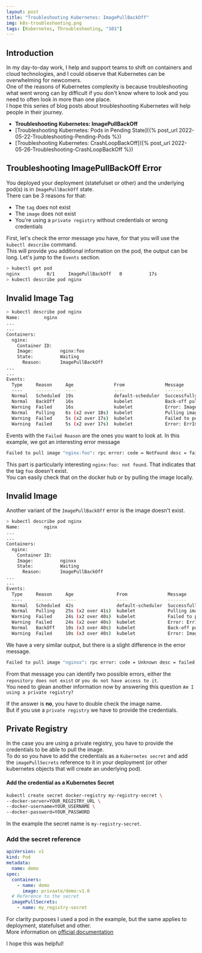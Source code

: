 ```yaml
---
layout: post
title: "Troubleshooting Kubernetes: ImagePullBackOff"
img: k8s-troubleshooting.png
tags: [Kubernetes, Throubleshooting, "101"]
---
```


## __Introduction__

In my day-to-day work, I help and support teams to shift on containers and cloud technologies, and I could observe that Kubernetes can be overwhelming for newcomers.  
One of the reasons of Kubernetes complexity is because troubleshooting what went wrong can by difficult if you don't know where to look and you need to often look in more than one place.  
I hope this series of blog posts about troubleshooting Kubernetes will help people in their journey.

- __Troubleshooting Kubernetes: ImagePullBackOff__
- [Troubleshooting Kubernetes: Pods in Pending State]({% post_url 2022-05-22-Troubleshooting-Pending-Pods %})
- [Troubleshooting Kubernetes: CrashLoopBackOff]({% post_url 2022-05-26-Troubleshooting-CrashLoopBackOff %})

## __Troubleshooting ImagePullBackOff Error__

You deployed your deployment (statefulset or other) and the underlying pod(s) is in `ImagePullBackOff` state.  
There can be 3 reasons for that:
- The `tag` does not exist
- The `image` does not exist
- You're using a `private registry` without credentials or wrong credentials

First, let's check the error message you have, for that you will use the `kubectl describe` command.  
This will provide you additional information on the pod, the output can be long. Let's jump to the `Events` section.

```sh
> kubectl get pod
nginx          0/1     ImagePullBackOff   0          17s
> kubectl describe pod nginx
```

## __Invalid Image Tag__

```sh
> kubectl describe pod nginx
Name:         nginx
...
...
Containers:
  nginx:
    Container ID:
    Image:          nginx:foo
    State:          Waiting
      Reason:       ImagePullBackOff
...
...
Events:
  Type     Reason     Age               From               Message
  ----     ------     ----              ----               -------
  Normal   Scheduled  19s               default-scheduler  Successfully assigned dev/nginx to worker-node01
  Normal   BackOff    16s               kubelet            Back-off pulling image "nginx:foo"
  Warning  Failed     16s               kubelet            Error: ImagePullBackOff
  Normal   Pulling    6s (x2 over 18s)  kubelet            Pulling image "nginx:foo"
  Warning  Failed     5s (x2 over 17s)  kubelet            Failed to pull image "nginx:foo": rpc error: code = NotFound desc = failed to pull and unpack image "docker.io/library/nginx:foo": failed to resolve reference "docker.io/library/nginx:foo": docker.io/library/nginx:foo: not found
  Warning  Failed     5s (x2 over 17s)  kubelet            Error: ErrImagePull
```

Events with the `Failed Reason` are the ones you want to look at.
In this example, we got an interesting error message
```sh
Failed to pull image "nginx:foo": rpc error: code = NotFound desc = failed to pull and unpack image "docker.io/library/nginx:foo": failed to resolve reference "docker.io/library/nginx:foo": docker.io/library/nginx:foo: not found
```
This part is particularly interesting `nginx:foo: not found`. That indicates that the tag `foo` doesn't exist.  
You can easily check that on the docker hub or by pulling the image locally.

## __Invalid Image__

Another variant of the `ImagePullBackOff` error is the image doesn't exist.
```sh
> kubectl describe pod nginx
Name:         nginx
...
...
Containers:
  nginx:
    Container ID:
    Image:          nginxx
    State:          Waiting
      Reason:       ImagePullBackOff
...
...
Events:
  Type     Reason     Age                From               Message
  ----     ------     ----               ----               -------
  Normal   Scheduled  42s                default-scheduler  Successfully assigned dev/nginx to worker-node01
  Normal   Pulling    25s (x2 over 41s)  kubelet            Pulling image "nginxx"
  Warning  Failed     24s (x2 over 40s)  kubelet            Failed to pull image "nginxx": rpc error: code = Unknown desc = failed to pull and unpack image "docker.io/library/nginxx:latest": failed to resolve reference "docker.io/library/nginxx:latest": pull access denied, repository does not exist or may require authorization: server message: insufficient_scope: authorization failed
  Warning  Failed     24s (x2 over 40s)  kubelet            Error: ErrImagePull
  Normal   BackOff    10s (x3 over 40s)  kubelet            Back-off pulling image "nginxx"
  Warning  Failed     10s (x3 over 40s)  kubelet            Error: ImagePullBackOff
```
We have a very similar output, but there is a slight difference in the error message.
```sh
Failed to pull image "nginxx": rpc error: code = Unknown desc = failed to pull and unpack image "docker.io/library/nginxx:latest": failed to resolve reference "docker.io/library/nginxx:latest": pull access denied, repository does not exist or may require authorization: server message: insufficient_scope: authorization failed
```
From that message you can identify two possible errors, either the `repository does not exist` or `you do not have access to it`.  
You need to glean another information now by answering this question `Am I using a private registry?`

If the answer is __no__, you have to double check the image name.  
But if you use a `private registry` we have to provide the credentials.

## __Private Registry__

In the case you are using a private registry, you have to provide the credentials to be able to pull the image.  
To do so you have to add the credentials as a `Kubernetes secret` and add the `imagePullSecrets` reference to it in your deployment (or other kubernetes objects that will create an underlying pod).

#### __Add the credential as a Kubernetes Secret__
```sh
kubectl create secret docker-registry my-registry-secret \
--docker-server=YOUR_REGISTRY_URL \
--docker-username=YOUR_USERNAME \
--docker-password=YOUR_PASSWORD
```
In the example the secret name is `my-registry-secret`.

### __Add the secret reference__

```yaml
apiVersion: v1
kind: Pod
metadata:
  name: demo
spec:
  containers:
    - name: demo
      image: privaate/demo:v1.0
  # Reference to the secret
  imagePullSecrets:
    - name: my_registry-secret
```

For clarity purposes I used a pod in the example, but the same applies to deployment, statefulset and other.  
More information on [official documentation](https://kubernetes.io/docs/concepts/containers/images/#using-a-private-registry)

I hope this was helpful!